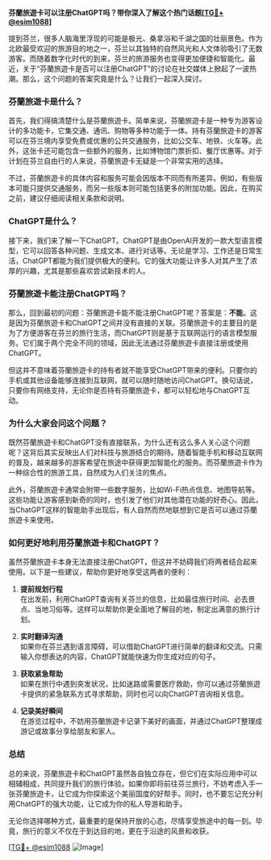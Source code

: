 **芬蘭旅遊卡可以注册ChatGPT吗？带你深入了解这个热门话题[[TG💪+ @esim1088](https://t.me/s/esim1088)]**

提到芬兰，很多人脑海里浮现的可能是极光、桑拿浴和千湖之国的壮丽景色。作为北欧最受欢迎的旅游目的地之一，芬兰以其独特的自然风光和人文体验吸引了无数游客。而随着数字化时代的到来，芬兰的旅游服务也变得更加便捷和智能化。最近，关于“芬蘭旅遊卡是否可以注册ChatGPT”的讨论在社交媒体上掀起了一波热潮。那么，这个问题的答案究竟是什么？让我们一起深入探讨。

### 芬蘭旅遊卡是什么？

首先，我们得搞清楚什么是芬蘭旅遊卡。简单来说，芬蘭旅遊卡是一种专为游客设计的多功能卡，它集交通、通讯、购物等多种功能于一体。持有芬蘭旅遊卡的游客可以在芬兰境内享受免费或优惠的公共交通服务，比如公交车、地铁、火车等。此外，这张卡还可能包含一些额外的服务，比如博物馆门票折扣、餐厅优惠等。对于计划在芬兰自由行的人来说，芬蘭旅遊卡无疑是一个非常实用的选择。

不过，芬蘭旅遊卡的具体内容和服务可能会因版本不同而有所差异。例如，有些版本可能只提供交通服务，而另一些版本则可能包括更多的附加功能。因此，在购买之前，建议仔细阅读相关条款和说明。

### ChatGPT是什么？

接下来，我们来了解一下ChatGPT。ChatGPT是由OpenAI开发的一款大型语言模型，它可以回答各种问题、生成文本、进行对话等。无论是学习、工作还是日常生活，ChatGPT都能为我们提供极大的便利。它的强大功能让许多人对其产生了浓厚的兴趣，尤其是那些喜欢尝试新技术的人。

### 芬蘭旅遊卡能注册ChatGPT吗？

那么，回到最初的问题：芬蘭旅遊卡能不能注册ChatGPT呢？答案是：**不能**。这是因为芬蘭旅遊卡和ChatGPT之间并没有直接的关联。芬蘭旅遊卡的主要目的是为了方便游客在芬兰的旅行生活，而ChatGPT则是基于互联网运行的语言模型服务。它们属于两个完全不同的领域，因此无法通过芬蘭旅遊卡直接注册或使用ChatGPT。

但这并不意味着芬蘭旅遊卡的持有者就不能享受ChatGPT带来的便利。只要你的手机或其他设备能够连接到互联网，就可以随时随地访问ChatGPT。换句话说，只要你有网络支持，无论你是否持有芬蘭旅遊卡，都可以轻松地与ChatGPT互动。

### 为什么大家会问这个问题？

既然芬蘭旅遊卡和ChatGPT没有直接联系，为什么还有这么多人关心这个问题呢？这背后其实反映出人们对科技与旅游结合的期待。随着智能手机和移动互联网的普及，越来越多的游客希望在旅途中获得更加智能化的服务。而芬蘭旅遊卡作为一种综合性的旅游工具，自然成为人们关注的焦点。

此外，芬蘭旅遊卡通常会附带一些数字服务，比如Wi-Fi热点信息、地图导航等。这些功能让游客感到新奇的同时，也引发了他们对其他潜在功能的好奇心。因此，当ChatGPT这样的智能助手出现后，有人自然而然地联想到它是否可以通过芬蘭旅遊卡来使用。

### 如何更好地利用芬蘭旅遊卡和ChatGPT？

虽然芬蘭旅遊卡本身无法直接注册ChatGPT，但这并不妨碍我们将两者结合起来使用。以下是一些建议，帮助你更好地享受这两者的便利：

1. **提前规划行程**  
   在出发前，利用ChatGPT查询有关芬兰的信息，比如最佳旅行时间、必去景点、当地习俗等。这样可以帮助你更全面地了解目的地，制定出满意的旅行计划。

2. **实时翻译沟通**  
   如果你在芬兰遇到语言障碍，可以借助ChatGPT进行简单的翻译和交流。只需输入你想表达的内容，ChatGPT就能快速为你生成对应的句子。

3. **获取紧急帮助**  
   如果在旅行中遇到突发状况，比如迷路或需要医疗救助，你可以通过芬蘭旅遊卡提供的紧急联系方式寻求帮助，同时也可以向ChatGPT咨询相关信息。

4. **记录美好瞬间**  
   在游览过程中，不妨用芬蘭旅遊卡记录下美好的画面，并通过ChatGPT整理成游记或故事分享给朋友和家人。

### 总结

总的来说，芬蘭旅遊卡和ChatGPT虽然各自独立存在，但它们在实际应用中可以相辅相成，共同提升我们的旅行体验。如果你即将前往芬兰旅行，不妨考虑入手一张芬蘭旅遊卡，让它成为你探索这个美丽国度的好帮手。同时，也不要忘记充分利用ChatGPT的强大功能，让它成为你的私人导游和助手。

无论你选择哪种方式，最重要的是保持开放的心态，尽情享受旅途中的每一刻。毕竟，旅行的意义不仅在于到达目的地，更在于沿途的风景和收获。

[[TG💪+ @esim1088](https://t.me/s/esim1088) ![Image](https://i.postimg.cc/4NQfJmqS/Snipaste-2025-05-13-00-14-12.png)]